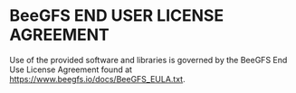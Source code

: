 # BeeGFS END USER LICENSE AGREEMENT

Use of the provided software and libraries is governed by the BeeGFS End Use License Agreement found at https://www.beegfs.io/docs/BeeGFS_EULA.txt.
